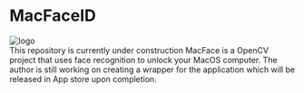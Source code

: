 # MacFaceID
![logo](https://github.com/vkalia602/MacFaceID/blob/master/icon-smaller.png)  
This repository is currently under construction
MacFace is a OpenCV project that uses face recognition to unlock your MacOS computer. The author is still working on creating a wrapper for the application which will be released in App store upon completion.  
